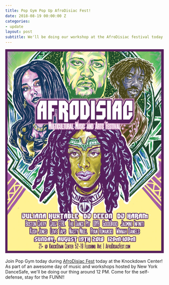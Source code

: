 ```yaml
---
title: Pop Gym Pop Up AfroDisiac Fest!
date: 2018-08-19 00:00:00 Z
categories:
- update
layout: post
subtitle: We'll be doing our workshop at the AfroDisiac festival today round 12!
---
```


![Pop Gym at AfroDisiac](/assets/afrodes.jpg)

Join Pop Gym today during [AfroDisiac Fest](https://www.facebook.com/events/503244853438936/) today at the Knockdown Center! As part of an awesome day of music and workshops hosted by New York DanceSafe, we'll be doing our thing around 12 PM. Come for the self-defense, stay for the FUNN!!
